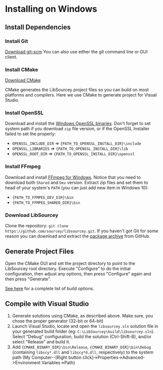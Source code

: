 # Installing on Windows

## Install Dependencies

### Install Git

[Download git-scm](https://git-scm.com/)
You can also use either the git command line or GUI client.  

### Install CMake

[Download CMake](https://cmake.org/download/)

CMake generates the LibSourcey project files so you can build on most platforms and compilers.
Here we use CMake to generate project for Visual Studio.

### Install OpenSSL

Download and install the [Windows OpenSSL binaries](http://slproweb.com/products/Win32OpenSSL.html).
Don't forget to set system path if you download `zip` file version, or if the OpenSSL Installer failed to set the properly:

* `OPENSSL_INCLUDE_DIR` => `{PATH_TO_OPENSSL_INSTALL_DIR}\include`
* `OPENSSL_LIBRARIES` => `{PATH_TO_OPENSSL_INSTALL_DIR}\lib`
* `OPENSSL_ROOT_DIR` => `{PATH_TO_OPENSSL_INSTALL_DIR}\openssl`

### Install FFmpeg

Download and install [FFmpeg for Windows](https://ffmpeg.zeranoe.com/builds/).
Notice that you need to download both `Shared` and `Dev` version.
Extract zip files and set them to head of your system's `PATH` (you can just add new item in Windows 10):

* `{PATH_TO_FFMPEG_DEV_DIR}\bin`
* `{PATH_TO_FFMPEG_SHARED_DIR}\bin`

### Download LibSourcey

Clone the repository: `git clone https://github.com/sourcey/libsourcey.git`. If you haven't got Git for some reason you can download and extract the [package archive](https://github.com/sourcey/libsourcey) from GitHub.

## Generate Project Files

Open the CMake GUI and set the project directory to point to the LibSourcey root directory. Execute "Configure" to do the initial configuration, then adjust any options, then press "Configure" again and then press "Generate".

[See here](/installation.md#cmake-build-options) for a complete list of build options.

## Compile with Visual Studio

1. Generate solutions using CMake, as described above. Make sure, you chose the proper generator (32-bit or 64-bit)
2. Launch Visual Studio, locate and open the `libsourcey.sln` solution file in your generated build folder (eg: `C:\LibSourcey\build\libsourcey.sln`). Select "Debug" configuration, build the solution (Ctrl-Shift-B), and/or select "Release" and build it.
3. Add `{CMAKE_BINARY_DIR}\bin\Release`, `{CMAKE_BINARY_DIR}\bin\Debug` (containing `libscy*.dll` and `libscy*d.dll`, respectively) to the system path (My Computer--[Right button click]->Properties->Advanced->Environment Variables->Path)
